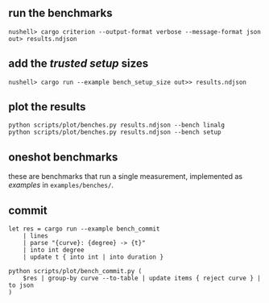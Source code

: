 ## run the benchmarks
```shell
nushell> cargo criterion --output-format verbose --message-format json out> results.ndjson
```

## add the _trusted setup_ sizes
```shell
nushell> cargo run --example bench_setup_size out>> results.ndjson
```

## plot the results
```shell
python scripts/plot/benches.py results.ndjson --bench linalg
python scripts/plot/benches.py results.ndjson --bench setup
```

## oneshot benchmarks
these are benchmarks that run a single measurement, implemented as _examples_ in
`examples/benches/`.

## commit
```nushell
let res = cargo run --example bench_commit
    | lines
    | parse "{curve}: {degree} -> {t}"
    | into int degree
    | update t { into int | into duration }

python scripts/plot/bench_commit.py (
    $res | group-by curve --to-table | update items { reject curve } | to json
)
```
